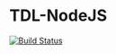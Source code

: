# TDL-NodeJS

[![Build Status](https://travis-ci.org/ACIT-2911-TDL/TDL-NodeJS.svg?branch=master)](https://travis-ci.org/ACIT-2911-TDL/TDL-NodeJS)
